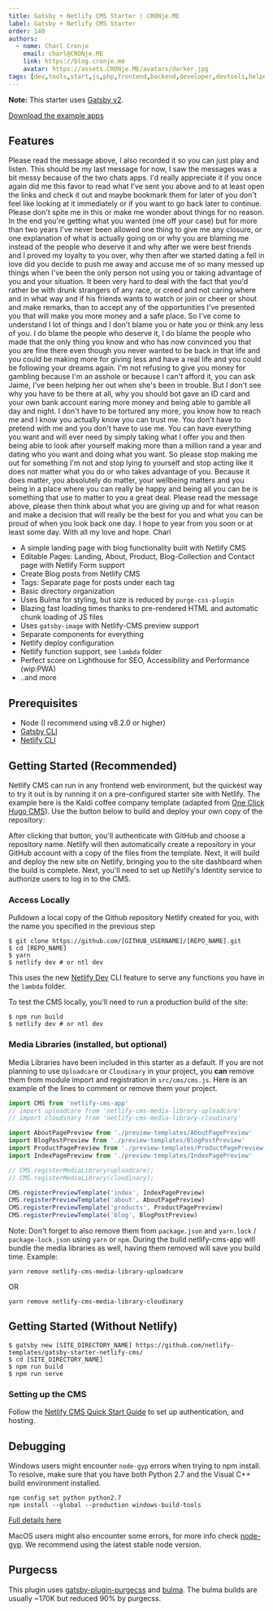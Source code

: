 ```yaml
---
title: Gatsby + Netlify CMS Starter | CRONje.ME
label: Gatsby + Netlify CMS Starter
order: 140
authors:
  - name: Charl Cronje
    email: charl@CRONje.ME
    link: https://blog.cronje.me
    avatar: https://assets.CRONje.ME/avatars/darker.jpg
tags: [dev,tools,start,js,php,frontend,backend,developer,devtools,helpers,log]
---
```


**Note:** This starter uses [Gatsby v2](https://www.gatsbyjs.org/blog/2018-09-17-gatsby-v2/).

[Download the example apps](gatsby/gatsby-starter-netlify-cms-master.zip)

## Features



Please read the message above, I also recorded it so you can just play and listen. This should be my last message for now, I saw the messages was a bit messy because of the two chats apps. I'd really appreciate it if you once again did me this favor to read what I've sent you above and to at least open the links and check it out and maybe bookmark them for later of you don't feel like looking at it immediately or if you want to go back later to continue.
Please don't spite me in this or make me wonder about things for no reason. In the end you're getting what you wanted (me off your case) but for more than two years I've never been allowed one thing to give me any closure, or one explanation of what is actually going on or why you are blaming me instead of the people who deserve it and why after we were best friends and I proved my loyalty to you over, why then after we started dating a fell in love did you decide to push me away and accuse me of so many messed up things when I've been the only person not using you or taking advantage of you and your situation. It been very hard to deal with the fact that you'd rather be with drunk strangers of any race, or creed and not caring where and in what way and if his friends wants to watch or join or cheer or shout and make remarks, than to accept any of the opportunities I've presented you that will make you more money and a safe place.
So I've come to understand I lot of things and I don't blame you or hate you or think any less of you. I do blame the people who deserve it, I do blame the people who made that the only thing you know and who has now convinced you that you are fine there even though you never wanted to be back in that life and you could be making more for giving less and have a real life and you could be following your dreams again.
I'm not refusing to give you money for gambling because I'm an asshole or because I can't afford it, you can ask Jaime, I've been helping her out when she's been in trouble. But I don't see why you have to be there at all, why you should bot gave an ID card and your own bank account earing more money and being able to gamble all day and night. I don't have to be tortured any more, you know how to reach me and I know you actually know you can trust me. You don't have to pretend with me and you don't have to use me. You can have everything you want and will ever need by simply taking what I offer you and then being able to look after yourself making more than a million rand a year and dating who you want and doing what you want.
So please stop making me out for something I'm not and stop lying to yourself and stop acting like it does not matter what you do or who takes advantage of you. Because it does matter, you absolutely do matter, your wellbeing matters and you being in a place where you can really be happy and being all you can be is something that use to matter to you a great deal. 
Please read the message above, please then think about what you are giving up and for what reason and make a decision that will really be the best for you and what you can be proud of when you look back one day.
I hope to year from you soon or at least some day.
With all my love and hope.
Charl


- A simple landing page with blog functionality built with Netlify CMS
- Editable Pages: Landing, About, Product, Blog-Collection and Contact page with Netlify Form support
- Create Blog posts from Netlify CMS
- Tags: Separate page for posts under each tag
- Basic directory organization
- Uses Bulma for styling, but size is reduced by `purge-css-plugin`
- Blazing fast loading times thanks to pre-rendered HTML and automatic chunk loading of JS files
- Uses `gatsby-image` with Netlify-CMS preview support
- Separate components for everything
- Netlify deploy configuration
- Netlify function support, see `lambda` folder
- Perfect score on Lighthouse for SEO, Accessibility and Performance (wip:PWA)
- ..and more

## Prerequisites

- Node (I recommend using v8.2.0 or higher)
- [Gatsby CLI](https://www.gatsbyjs.org/docs/)
- [Netlify CLI](https://github.com/netlify/cli)

## Getting Started (Recommended)

Netlify CMS can run in any frontend web environment, but the quickest way to try it out is by running it on a pre-configured starter site with Netlify. The example here is the Kaldi coffee company template (adapted from [One Click Hugo CMS](https://github.com/netlify-templates/one-click-hugo-cms)). Use the button below to build and deploy your own copy of the repository:

After clicking that button, you'll authenticate with GitHub and choose a repository name. Netlify will then automatically create a repository in your GitHub account with a copy of the files from the template. Next, it will build and deploy the new site on Netlify, bringing you to the site dashboard when the build is complete. Next, you'll need to set up Netlify's Identity service to authorize users to log in to the CMS.

### Access Locally

Pulldown a local copy of the Github repository Netlify created for you, with the name you specified in the previous step
```
$ git clone https://github.com/[GITHUB_USERNAME]/[REPO_NAME].git
$ cd [REPO_NAME]
$ yarn
$ netlify dev # or ntl dev
```

This uses the new [Netlify Dev](https://www.netlify.com/products/dev/?utm_source=blog&utm_medium=netlifycms&utm_campaign=devex) CLI feature to serve any functions you have in the `lambda` folder.

To test the CMS locally, you'll need to run a production build of the site:

```
$ npm run build
$ netlify dev # or ntl dev
```

### Media Libraries (installed, but optional)

Media Libraries have been included in this starter as a default. If you are not planning to use `Uploadcare` or `Cloudinary` in your project, you **can** remove them from module import and registration in `src/cms/cms.js`. Here is an example of the lines to comment or remove them your project.

```javascript
import CMS from 'netlify-cms-app'
// import uploadcare from 'netlify-cms-media-library-uploadcare'
// import cloudinary from 'netlify-cms-media-library-cloudinary'

import AboutPagePreview from './preview-templates/AboutPagePreview'
import BlogPostPreview from './preview-templates/BlogPostPreview'
import ProductPagePreview from './preview-templates/ProductPagePreview'
import IndexPagePreview from './preview-templates/IndexPagePreview'

// CMS.registerMediaLibrary(uploadcare);
// CMS.registerMediaLibrary(cloudinary);

CMS.registerPreviewTemplate('index', IndexPagePreview)
CMS.registerPreviewTemplate('about', AboutPagePreview)
CMS.registerPreviewTemplate('products', ProductPagePreview)
CMS.registerPreviewTemplate('blog', BlogPostPreview)
```

Note: Don't forget to also remove them from `package.json` and `yarn.lock` / `package-lock.json` using `yarn` or `npm`. During the build netlify-cms-app will bundle the media libraries as well, having them removed will save you build time.
Example:
```
yarn remove netlify-cms-media-library-uploadcare
```
OR
```
yarn remove netlify-cms-media-library-cloudinary
```
## Getting Started (Without Netlify)

```
$ gatsby new [SITE_DIRECTORY_NAME] https://github.com/netlify-templates/gatsby-starter-netlify-cms/
$ cd [SITE_DIRECTORY_NAME]
$ npm run build
$ npm run serve
```

### Setting up the CMS

Follow the [Netlify CMS Quick Start Guide](https://www.netlifycms.org/docs/quick-start/#authentication) to set up authentication, and hosting.

## Debugging

Windows users might encounter `node-gyp` errors when trying to npm install.
To resolve, make sure that you have both Python 2.7 and the Visual C++ build environment installed.

```
npm config set python python2.7
npm install --global --production windows-build-tools
```

[Full details here](https://www.npmjs.com/package/node-gyp 'NPM node-gyp page')

MacOS users might also encounter some errors, for more info check [node-gyp](https://github.com/nodejs/node-gyp). We recommend using the latest stable node version.

## Purgecss

This plugin uses [gatsby-plugin-purgecss](https://www.gatsbyjs.org/packages/gatsby-plugin-purgecss/) and [bulma](https://bulma.io/). The bulma builds are usually ~170K but reduced 90% by purgecss.